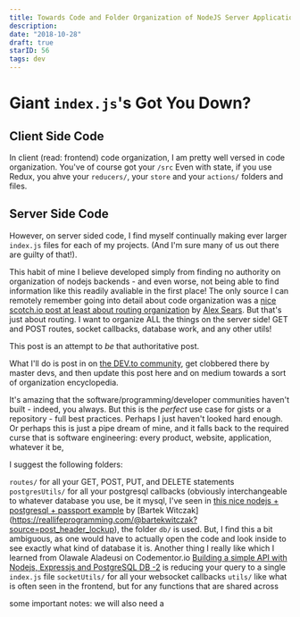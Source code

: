 ```yaml
---
title: Towards Code and Folder Organization of NodeJS Server Applications
description:
date: "2018-10-28"
draft: true
starID: 56
tags: dev
---
```


# Giant `index.js`'s Got You Down?

## Client Side Code

In client (read: frontend) code organization, I am pretty well versed in code organization. You've of course got your `/src` Even with state, if you use Redux, you ahve your `reducers/`, your `store` and your `actions/` folders and files. 

## Server Side Code

However, on server sided code, I find myself continually making ever larger `index.js` files for each of my projects. (And I'm sure many of us out there are guilty of that!). 

This habit of mine I believe developed simply from finding no authority on organization of nodejs backends - and even worse, not being able to find information like this readily avaliable in the first place! The only source I can remotely remember going into detail about code organization was a [nice scotch.io post at least about routing organization](https://scotch.io/tutorials/keeping-api-routing-clean-using-express-routers) by [Alex Sears](https://scotch.io/@searsaw). But that's just about routing. I want to organize ALL the things on the server side! GET and POST routes, socket callbacks, database work, and any other utils!

This post is an attempt to _be_ that authoritative post. 

What I'll do is post in on [the DEV.to community](https://dev.to), get clobbered there by master devs, and then update this post here and on medium towards a sort of organization encyclopedia.

It's amazing that the software/programming/developer communities haven't built - indeed, you always. But this is the _perfect_ use case for gists or a repository - full best practices. Perhaps I just haven't looked hard enough. Or perhaps this is just a pipe dream of mine, and it falls back to the required curse that is software engineering: every product, website, application, whatever it be, 

I suggest the following folders:

`routes/` for all your GET, POST, PUT, and DELETE statements
`postgresUtils/` for all your postgresql callbacks (obviously interchangeable to whatever database you use, be it mysql, I've seen in [this nice nodejs + postgresql + passport example](https://reallifeprogramming.com/node-authentication-with-passport-postgres-ef93e2d520e7) by [Bartek Witczak] (https://reallifeprogramming.com/@bartekwitczak?source=post_header_lockup), the folder `db/` is used. But, I find this a bit ambiguous, as one would have to actually open the code and look inside to see exactly what kind of database it is. Another thing I really like which I learned from Olawale Aladeusi on Codementor.io [Building a simple API with Nodejs, Expressjs and PostgreSQL DB -2](https://www.codementor.io/olawalealadeusi896/building-a-simple-api-with-nodejs-expressjs-and-postgresql-db-masuu56t7) is reducing your query to a single `index.js` file
`socketUtils/` for all your websocket callbacks
`utils/` like what is often seen in the frontend, but for any functions that are shared across

some important notes: we will also need a 